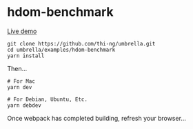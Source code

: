 # hdom-benchmark

[Live demo](http://demo.thi.ng/umbrella/hdom-benchmark/)

```
git clone https://github.com/thi-ng/umbrella.git
cd umbrella/examples/hdom-benchmark
yarn install
```

Then...

```
# For Mac
yarn dev

# For Debian, Ubuntu, Etc.
yarn debdev
```

Once webpack has completed building, refresh your browser...
